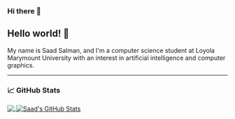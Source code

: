### Hi there 👋

<!--
**thesaadsalman/thesaadsalman** is a ✨ _special_ ✨ repository because its `README.md` (this file) appears on your GitHub profile.

Here are some ideas to get you started:

- 🔭 I’m currently working on ...
- 🌱 I’m currently learning ...
- 👯 I’m looking to collaborate on ...
- 🤔 I’m looking for help with ...
- 💬 Ask me about ...
- 📫 How to reach me: ...
- 😄 Pronouns: ...
- ⚡ Fun fact: ...
-->

## Hello world! 👋

My name is Saad Salman, and I'm a computer science student at Loyola Marymount University with an interest in artificial intelligence and computer graphics. 

***

### 📈 GitHub Stats

<a href="https://github.com/thesaadsalman?tab=repositories">
  <img align="center" src="https://github-readme-stats.vercel.app/api/top-langs/?username=thesaadsalman&theme=nightowl&langs_count=3&hide=html" />
</a>
<a href="https://github.com/thesaadsalman/thesaadsalman">
  <img align="center" src="https://github-readme-stats.vercel.app/api?username=thesaadsalman&show_icons=true&line_height=27&count_private=true&theme=nightowl" alt="Saad's GitHub Stats" />
</a>

<!--
**thesaadsalman/thesaadsalman** is a ✨ _special_ ✨ repository because its `README.md` (this file) appears on your GitHub profile.

Here are some ideas to get you started:

- 🔭 I’m currently working on ...
- 🌱 I’m currently learning ...
- 👯 I’m looking to collaborate on ...
- 🤔 I’m looking for help with ...
- 💬 Ask me about ...
- 📫 How to reach me: ...
- 😄 Pronouns: ...
- ⚡ Fun fact: ...
-->
 
